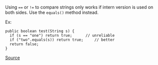 Using `==` or `!=` to compare strings only works if intern version is used on both sides. Use the `equals()` method instead.

Ex:

```
public boolean test(String s) {
  if (s == "one") return true; 		// unreliable
  if ("two".equals(s)) return true; 	// better
  return false;
}
```

[Source](https://pmd.github.io/pmd-5.3.3/pmd-java/rules/java/strings.html#UseEqualsToCompareStrings)
